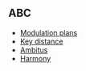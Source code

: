 ## ABC

* [Modulation plans](abc_gantt.md)
* [Key distance](key_distances.md)
* [Ambitus](ambitus.md)
* [Harmony](harmony.md)
